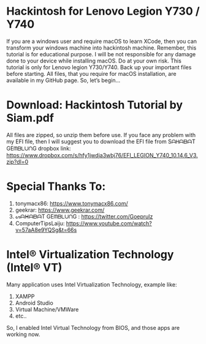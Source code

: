 # Hackintosh for Lenovo Legion Y730 / Y740
If you are a windows user and require macOS to learn XCode, then you can transform your windows machine into hackintosh machine. Remember, this tutorial is for educational purpose. I will be not responsible for any damage done to your device while installing macOS. Do at your own risk.
This tutorial is only for Lenovo legion Y730/Y740. Back up your important files before starting. All files, that you require for macOS installation, are available in my GitHub page. So, let’s begin…

# Download: Hackintosh Tutorial by Siam.pdf
All files are zipped, so unzip them before use.
If you face any problem with my EFI file, then I will suggest you to download the EFI file from SᗩᕼᗩᗷᗩT GEᗰᗷᒪᑌᑎG dropbox link: https://www.dropbox.com/s/hfy1jwdja3wbj76/EFI_LEGION_Y740_10.14.6_V3.zip?dl=0

# Special Thanks To:
1. tonymacx86: https://www.tonymacx86.com/
2. geekrar: https://www.geekrar.com/
3. ᔕᗩᕼᗩᗷᗩT GEᗰᗷᒪᑌᑎG : https://twitter.com/Goeprulz
4. ComputerTipsLaiju: https://www.youtube.com/watch?v=57aA8e9YQSg&t=66s

# Intel® Virtualization Technology (Intel® VT)
Many application uses Intel Virtualization Technology, example like:
1. XAMPP
2. Android Studio
3. Virtual Machine/VMWare
4. etc..

So, I enabled Intel Virtual Technology from BIOS, and those apps are working now.
